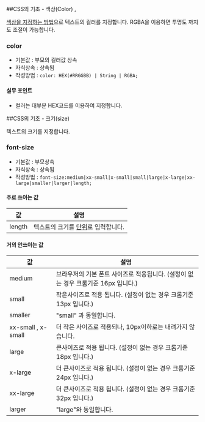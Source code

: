 ##CSS의 기초 - 색상(Color) , 

[색상을 지정하는 방법](./step1/10_Color.md)으로 텍스트의 컬러를 지정합니다.
RGBA을 이용하면 투명도 까지도 조절이 가능합니다.

### color
- 기본값 : 부모의 컬러값 상속
- 자식상속 : 상속됨
- 작성방법 : `color: HEX(#RRGGBB) | String | RGBA;`

#### 실무 포인트
- 컬러는 대부분 HEX코드를 이용하여 지정합니다.


##CSS의 기초 - 크기(size)

텍스트의 크기를 지정합니다.

### font-size
- 기본값 : 부모상속
- 자식상속 : 상속됨
- 작성방법 : `font-size:medium|xx-small|x-small|small|large|x-large|xx-large|smaller|larger|length;`

#### 주로 쓰이는 값 
값 | 설명
---| ----
length | 텍스트의 크기를 [단위](./step1/11_Unit.md)로 입력합니다.

#### 거의 안쓰이는 값
값 | 설명
---| ----
medium | 브라우저의 기본 폰트 사이즈로 적용됩니다. (설정이 없는 경우 크롬기준 16px 입니다.)
small | 작은사이즈로 적용 됩니다. (설정이 없는 경우 크롬기준 13px 입니다.)
smaller | "small" 과 동일합니다.
xx-small , x-small | 더 작은 사이즈로 적용되나, 10px이하로는 내려가지 않습니다.
large | 큰사이즈로 적용 됩니다. (설정이 없는 경우 크롬기준 18px 입니다.)
x-large | 더 큰사이즈로 적용 됩니다. (설정이 없는 경우 크롬기준 24px 입니다.)
xx-large |  더 큰사이즈로 적용 됩니다. (설정이 없는 경우 크롬기준 32px 입니다.)
larger | "large"와 동일합니다. 